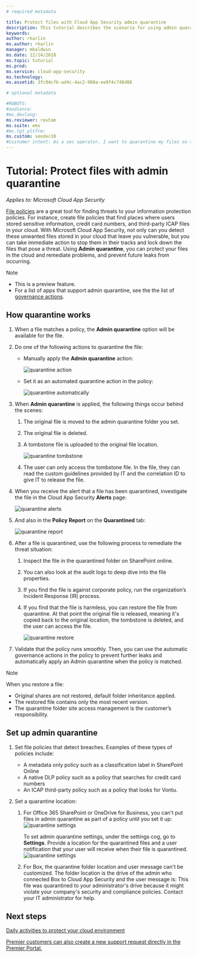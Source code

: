 ```yaml
---
# required metadata

title: Protect files with Cloud App Security admin quarantine
description: This tutorial describes the scenario for using admin quarantine to control data breaches.
keywords:
author: rkarlin
ms.author: rkarlin
manager: mbaldwin
ms.date: 12/14/2018
ms.topic: tutorial
ms.prod:
ms.service: cloud-app-security
ms.technology:
ms.assetid: 3fc04cfb-ad4c-4ac2-980a-ee9f4c740d88

# optional metadata

#ROBOTS:
#audience:
#ms.devlang:
ms.reviewer: reutam
ms.suite: ems
#ms.tgt_pltfrm:
ms.custom: seodec18
#Customer intent: As a sec operator, I want to quarantine my files so that I don't have information leaks.
---
```

# Tutorial: Protect files with admin quarantine

*Applies to: Microsoft Cloud App Security*

[File policies](data-protection-policies.md) are a great tool for finding threats to your information protection policies. For instance, create file policies that find places where users stored sensitive information, credit card numbers, and third-party ICAP files in your cloud. With Microsoft Cloud App Security, not only can you detect these unwanted files stored in your cloud that leave you vulnerable, but you can take immediate action to stop them in their tracks and lock down the files that pose a threat. Using **Admin quarantine**, you can protect your files in the cloud and remediate problems, and prevent future leaks from occurring.

>[!NOTE] 
> - This is a preview feature.
> - For a list of apps that support admin quarantine, see the the list of [governance actions](governance-actions.md).
 
## How quarantine works 

1. When a file matches a policy, the **Admin quarantine** option will be available for the file.

2. Do one of the following actions to quarantine the file:
   - Manually apply the **Admin quarantine** action:
     
     ![quarantine action](./media/quarantine-action.png)

   - Set it as an automated quarantine action in the policy: 

     ![quarantine automatically](./media/quarantine-automated.png)

3. When **Admin quarantine** is applied, the following things occur behind the scenes:

   1. The original file is moved to the admin quarantine folder you set.
   2. The original file is deleted.
   3. A tombstone file is uploaded to the original file location.
      
      ![quarantine tombstone](./media/quarantine-tombstone.png)
      
   4. The user can only access the tombstone file. In the file, they can read the custom guidelines provided by IT and the correlation ID to give IT to release the file.

4. When you receive the alert that a file has been quarantined, investigate the file in the Cloud App Security **Alerts** page:
   
   ![quarantine alerts](./media/quarantine-alerts.png)
   
5. And also in the **Policy Report** on the **Quarantined** tab:
   
   ![quarantine report](./media/quarantine-report.png)
    
6. After a file is quarantined, use the following process to remediate the threat situation:
    
    1. Inspect the file in the quarantined folder on SharePoint online.
    2. You can also look at the audit logs to deep dive into the file properties.
    3. If you find the file is against corporate policy, run the organization’s Incident Response (IR) process.
    4. If you find that the file is harmless, you can restore the file from quarantine. At that point the original file is released, meaning it's copied back to the original location, the tombstone is deleted, and the user can access the file.
       
       ![quarantine restore](./media/quarantine-restore.png)
       
7. Validate that the policy runs smoothly. Then, you can use the automatic governance actions in the policy to prevent further leaks and automatically apply an Admin quarantine when the policy is matched.

> [!NOTE]
> When you restore a file:
> - Original shares are not restored, default folder inheritance applied.
> - The restored file contains only the most recent version.
> - The quarantine folder site access management is the customer’s responsibility.


## Set up admin quarantine

1. Set file policies that detect breaches. Examples of these types of policies include:

    - A metadata only policy such as a classification label in SharePoint Online
    - A native DLP policy such as a policy that searches for credit card numbers 
    - An ICAP third-party policy such as a policy that looks for Vontu.

2. Set a quarantine location:
   1. For Office 365 SharePoint or OneDrive for Business, you can't put files in admin quarantine as part of a policy until you set it up:
      ![quarantine settings](./media/quarantine-warning.png)

      To set admin quarantine settings, under the settings cog, go to **Settings**. Provide a location for the quarantined files and a user notification that your user will receive when their file is quarantined. 
      ![quarantine settings](./media/quarantine-settings.png)

   2. For Box, the quarantine folder location and user message can't be customized. The folder location is the drive of the admin who connected Box to Cloud App Security and the user message is: This file was quarantined to your administrator's drive because it might violate your company's security and compliance policies. Contact your IT administrator for help.



## Next steps 
[Daily activities to protect your cloud environment](daily-activities-to-protect-your-cloud-environment.md)   

[Premier customers can also create a new support request directly in the Premier Portal.](https://premier.microsoft.com/)  
